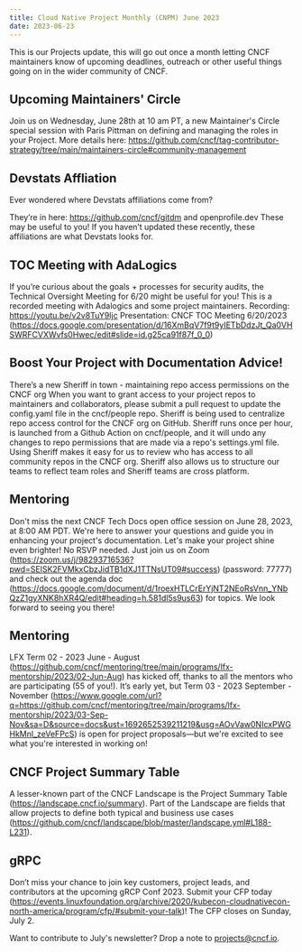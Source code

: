 ```yaml
---
title: Cloud Native Project Monthly (CNPM) June 2023
date: 2023-06-23  
---
```


This is our Projects update, this will go out once a month letting CNCF maintainers know of upcoming deadlines, outreach or other useful things going on in the wider community of CNCF.

## Upcoming Maintainers' Circle
Join us on Wednesday, June 28th at 10 am PT, a new Maintainer's Circle special session with Paris Pittman on defining and managing the roles in your Project. 
More details here: https://github.com/cncf/tag-contributor-strategy/tree/main/maintainers-circle#community-management 

## Devstats Affliation
Ever wondered where Devstats affiliations come from?

They’re in here: https://github.com/cncf/gitdm and openprofile.dev 
These may be useful to you! If you haven’t updated these recently, these affiliations are what Devstats looks for. 

## TOC Meeting with AdaLogics
If you’re curious about the goals + processes for security audits, the Technical Oversight Meeting for 6/20 might be useful for you! This is a recorded meeting with Adalogics and some project maintainers. 
Recording: https://youtu.be/v2v8TuY9Ijc 
Presentation: CNCF TOC Meeting 6/20/2023 (https://docs.google.com/presentation/d/16XmBqV7f9t9yIETbDdzJt_Qa0VHSWRFCVXWvfs0Hwec/edit#slide=id.g25ca91f87f_0_0)

## Boost Your Project with Documentation Advice!
There’s a new Sheriff in town - maintaining repo access permissions on the CNCF org
When you want to grant access to your project repos to maintainers and collaborators, please submit a pull request to update the config.yaml file in the cncf/people repo.
Sheriff is being used to centralize repo access control for the CNCF org on GitHub. 
Sheriff runs once per hour, is launched from a Github Action on cncf/people, and it will undo any changes to repo permissions that are made via a repo's settings.yml file. 
Using Sheriff makes it easy for us to review who has access to all community repos in the CNCF org. Sheriff also allows us to structure our teams to reflect team roles and Sheriff teams are cross platform. 

## Mentoring
Don't miss the next CNCF Tech Docs open office session on June 28, 2023, at 8:00 AM PDT. We're here to answer your questions and guide you in enhancing your project's documentation. 
Let's make your project shine even brighter! No RSVP needed. 
Just join us on Zoom (https://zoom.us/j/98293716536?pwd=SElSK2FVMkxCbzJidTB1dXJ1TTNsUT09#success) (password: 77777) and check out the agenda doc (https://docs.google.com/document/d/1roexHTLCrErYjNT2NEoRsVnn_YNbQzZ1gyXNK8hXR4Q/edit#heading=h.581dl5s9us63) for topics. We look forward to seeing you there!

## Mentoring
LFX Term 02 - 2023 June - August (https://github.com/cncf/mentoring/tree/main/programs/lfx-mentorship/2023/02-Jun-Aug) has kicked off, thanks to all the mentors who are participating (55 of you!). 
It’s early yet, but Term 03 - 2023 September - November (https://www.google.com/url?q=https://github.com/cncf/mentoring/tree/main/programs/lfx-mentorship/2023/03-Sep-Nov&sa=D&source=docs&ust=1692652539211219&usg=AOvVaw0NIcxPWGHkMnl_zeVeFPcS)
is open for project proposals—but we're excited to see what you're interested in working on!

## CNCF Project Summary Table
A lesser-known part of the CNCF Landscape is the Project Summary Table (https://landscape.cncf.io/summary). Part of the Landscape are fields that allow projects to define both typical and business use cases (https://github.com/cncf/landscape/blob/master/landscape.yml#L188-L231). 

## gRPC
Don’t miss your chance to join key customers, project leads, and contributors at the upcoming gRCP Conf 2023.  Submit your CFP today (https://events.linuxfoundation.org/archive/2020/kubecon-cloudnativecon-north-america/program/cfp/#submit-your-talk)! The CFP closes on Sunday, July 2. 


Want to contribute to July's newsletter? 
Drop a note to projects@cncf.io.
